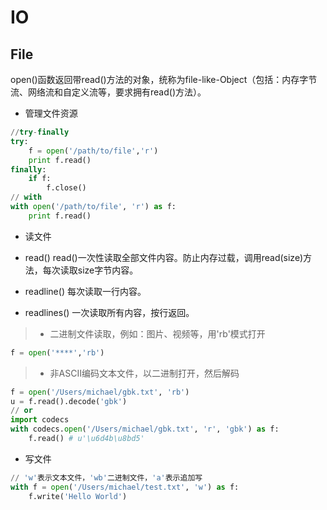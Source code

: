 # IO
## File

open()函数返回带read()方法的对象，统称为file-like-Object（包括：内存字节流、网络流和自定义流等，要求拥有read()方法）。

- 管理文件资源
```py
//try-finally
try:
    f = open('/path/to/file','r')
    print f.read()
finally:
    if f:
        f.close()
// with
with open('/path/to/file', 'r') as f:
    print f.read()
```

- 读文件
- read()
read()一次性读取全部文件内容。防止内存过载，调用read(size)方法，每次读取size字节内容。

- readline()
每次读取一行内容。

- readlines()
一次读取所有内容，按行返回。
> - 二进制文件读取，例如：图片、视频等，用'rb'模式打开 <br>
```py
f = open('****','rb')
```
> - 非ASCII编码文本文件，以二进制打开，然后解码 <br>
```py
f = open('/Users/michael/gbk.txt', 'rb')
u = f.read().decode('gbk')
// or
import codecs
with codecs.open('/Users/michael/gbk.txt', 'r', 'gbk') as f:
    f.read() # u'\u6d4b\u8bd5'
```


- 写文件
```py
// 'w'表示文本文件，'wb'二进制文件，'a'表示追加写
with f = open('/Users/michael/test.txt', 'w') as f:
    f.write('Hello World')
```



